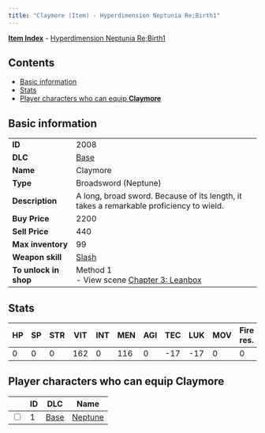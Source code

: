 ```yaml
---
title: "Claymore (Item) - Hyperdimension Neptunia Re;Birth1"
---
```


[**Item Index**](/neptunia/rb1/item/index.html) - [Hyperdimension Neptunia Re;Birth1](/neptunia/rb1)

## Contents

- [Basic information](#basic-information)
- [Stats](#stats)
- [Player characters who can equip **Claymore**](#player-characters-who-can-equip-claymore)

## Basic information

|   |   |
| -- | -- |
| **ID** | 2008 |
| **DLC** | [Base](/neptunia/rb1/dlc/1-base.html) |
| **Name** | Claymore |
| **Type** | Broadsword (Neptune) |
| **Description** | A long, broad sword. Because of its length, it takes a remarkable proficiency to wield. |
| **Buy Price** | 2200 |
| **Sell Price** | 440 |
| **Max inventory** | 99 |
| **Weapon skill** | [Slash](/neptunia/rb1/skill/1-2-slash.html) |
| **To unlock in shop** | Method 1<br />- View scene [Chapter 3: Leanbox](/neptunia/rb1/scene/1-302-chapter-3-leanbox.html) |


## Stats

| HP | SP | STR | VIT | INT | MEN | AGI | TEC | LUK | MOV | Fire res. | Ice res. | Wind res. | Lightning res. |
| -- | -- | --- | --- | --- | --- | --- | --- | --- | --- | --------- | -------- | --------- | -------------- |
| 0 | 0 | 0 | 162 | 0 | 116 | 0 | -17 | -17 | 0 | 0 | 0 | 0 | 0 |


## Player characters who can equip **Claymore**

|    | ID | DLC | Name |
| -- | -- | --- | ---- |
| <input type="checkbox" id="rb1-player-1-1" class="trackbox" /> | 1 | [Base](/neptunia/rb1/dlc/1-base.html) | [Neptune](/neptunia/rb1/player/1-1-neptune.html) |
